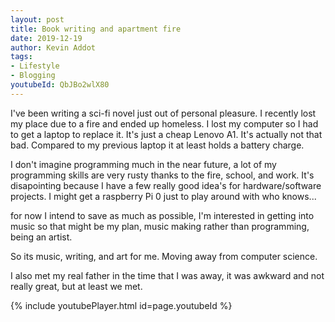 ```yaml
---
layout: post
title: Book writing and apartment fire
date: 2019-12-19
author: Kevin Addot
tags:
- Lifestyle
- Blogging
youtubeId: QbJBo2wlX80
---
```

  I've been writing a sci-fi novel just out of personal pleasure. I recently lost my place due to a fire and ended up homeless. I lost my computer so I had to get a laptop to replace it. It's just a cheap Lenovo A1. It's actually not that bad. Compared to my previous laptop it at least holds a battery charge.

  I don't imagine programming much in the near future, a lot of my programming skills are very rusty thanks to the fire, school, and work. It's disapointing because I have a few really good idea's for hardware/software projects. I might get a raspberry Pi 0 just to play around with who knows...

  for now I intend to save as much as possible, I'm interested in getting into music so that might be my plan, music making rather than programming, being an artist.

  So its music, writing, and art for me. Moving away from computer science.

  I also met my real father in the time that I was away, it was awkward and not really great, but at least we met.

{% include youtubePlayer.html id=page.youtubeId %}
